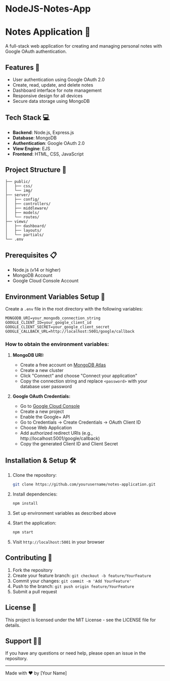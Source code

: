 # NodeJS-Notes-App
# Notes Application 📝

A full-stack web application for creating and managing personal notes with Google OAuth authentication.

## Features 🚀

- User authentication using Google OAuth 2.0
- Create, read, update, and delete notes
- Dashboard interface for note management
- Responsive design for all devices
- Secure data storage using MongoDB

## Tech Stack 💻

- **Backend**: Node.js, Express.js
- **Database**: MongoDB
- **Authentication**: Google OAuth 2.0
- **View Engine**: EJS
- **Frontend**: HTML, CSS, JavaScript

## Project Structure 📁

```
├── public/
│   ├── css/
│   └── img/
├── server/
│   ├── config/
│   ├── controllers/
│   ├── middleware/
│   ├── models/
│   └── routes/
├── views/
│   ├── dashboard/
│   ├── layouts/
│   └── partials/
└── .env
```

## Prerequisites 📋

- Node.js (v14 or higher)
- MongoDB Account
- Google Cloud Console Account

## Environment Variables Setup 🔐

Create a `.env` file in the root directory with the following variables:

```
MONGODB_URI=your_mongodb_connection_string
GOOGLE_CLIENT_ID=your_google_client_id
GOOGLE_CLIENT_SECRET=your_google_client_secret
GOOGLE_CALLBACK_URL=http://localhost:5001/google/callback
```

### How to obtain the environment variables:

1. **MongoDB URI:**
   - Create a free account on [MongoDB Atlas](https://www.mongodb.com/atlas)
   - Create a new cluster
   - Click "Connect" and choose "Connect your application"
   - Copy the connection string and replace `<password>` with your database user password

2. **Google OAuth Credentials:**
   - Go to [Google Cloud Console](https://console.cloud.google.com)
   - Create a new project
   - Enable the Google+ API
   - Go to Credentials → Create Credentials → OAuth Client ID
   - Choose Web Application
   - Add authorized redirect URIs (e.g., http://localhost:5001/google/callback)
   - Copy the generated Client ID and Client Secret

## Installation & Setup 🛠️

1. Clone the repository:
   ```bash
   git clone https://github.com/yourusername/notes-application.git
   ```

2. Install dependencies:
   ```bash
   npm install
   ```

3. Set up environment variables as described above

4. Start the application:
   ```bash
   npm start
   ```

5. Visit `http://localhost:5001` in your browser

## Contributing 🤝

1. Fork the repository
2. Create your feature branch: `git checkout -b feature/YourFeature`
3. Commit your changes: `git commit -m 'Add YourFeature'`
4. Push to the branch: `git push origin feature/YourFeature`
5. Submit a pull request

## License 📄

This project is licensed under the MIT License - see the LICENSE file for details.

## Support 🙋‍♂️

If you have any questions or need help, please open an issue in the repository.

---
Made with ❤️ by [Your Name]

